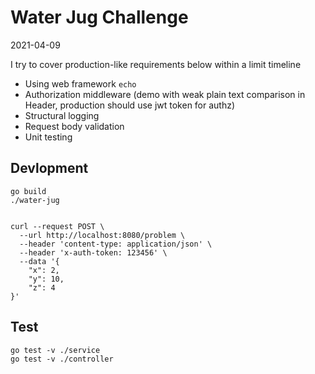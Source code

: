 # Water Jug Challenge

2021-04-09

I try to cover production-like requirements below within a limit timeline

- Using web framework `echo`
- Authorization middleware (demo with weak plain text comparison in Header, production should use jwt token for authz)
- Structural logging
- Request body validation
- Unit testing

## Devlopment

```
go build
./water-jug


curl --request POST \
  --url http://localhost:8080/problem \
  --header 'content-type: application/json' \
  --header 'x-auth-token: 123456' \
  --data '{
	"x": 2,
	"y": 10,
	"z": 4
}'
```

## Test

```
go test -v ./service
go test -v ./controller
```
